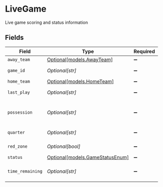 # LiveGame

Live game scoring and status information


## Fields

| Field                                                          | Type                                                           | Required                                                       | Description                                                    |
| -------------------------------------------------------------- | -------------------------------------------------------------- | -------------------------------------------------------------- | -------------------------------------------------------------- |
| `away_team`                                                    | [Optional[models.AwayTeam]](../models/awayteam.md)             | :heavy_minus_sign:                                             | N/A                                                            |
| `game_id`                                                      | *Optional[str]*                                                | :heavy_minus_sign:                                             | Game identifier                                                |
| `home_team`                                                    | [Optional[models.HomeTeam]](../models/hometeam.md)             | :heavy_minus_sign:                                             | N/A                                                            |
| `last_play`                                                    | *Optional[str]*                                                | :heavy_minus_sign:                                             | Description of last play                                       |
| `possession`                                                   | *Optional[str]*                                                | :heavy_minus_sign:                                             | Team abbreviation with current possession                      |
| `quarter`                                                      | *Optional[str]*                                                | :heavy_minus_sign:                                             | Current quarter/period                                         |
| `red_zone`                                                     | *Optional[bool]*                                               | :heavy_minus_sign:                                             | Whether team is in red zone                                    |
| `status`                                                       | [Optional[models.GameStatusEnum]](../models/gamestatusenum.md) | :heavy_minus_sign:                                             | Game status                                                    |
| `time_remaining`                                               | *Optional[str]*                                                | :heavy_minus_sign:                                             | Time remaining in current period                               |